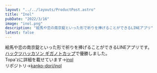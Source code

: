 ```yaml
---
layout: "../../layouts/ProductPost.astro"
title: "Inol"
pubDate: "2022/3/16"
image: "inol.png"
description: "絵馬や恋の南京錠といった形で祈りを捧げることができるLINEアプリ"
latest: false
---
```


絵馬や恋の南京錠といった形で祈りを捧げることができるLINEアプリです。  
[ハックツハッカソン ギガノトカップ](https://hackz.team/news/78hcB4hAeRHdigP5ECp4AE)で優勝しました。  
Topa'zに詳細を載せています→[inol](https://topaz.dev/projects/0cab092d67d48288bf05)  
リポジトリ→[kanko-dori/inol](https://github.com/kanko-dori/inol)
